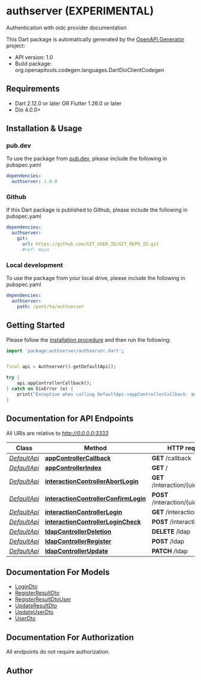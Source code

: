# authserver (EXPERIMENTAL)
Authentication with oidc provider documentation

This Dart package is automatically generated by the [OpenAPI Generator](https://openapi-generator.tech) project:

- API version: 1.0
- Build package: org.openapitools.codegen.languages.DartDioClientCodegen

## Requirements

* Dart 2.12.0 or later OR Flutter 1.26.0 or later
* Dio 4.0.0+

## Installation & Usage

### pub.dev
To use the package from [pub.dev](https://pub.dev), please include the following in pubspec.yaml
```yaml
dependencies:
  authserver: 1.0.0
```

### Github
If this Dart package is published to Github, please include the following in pubspec.yaml
```yaml
dependencies:
  authserver:
    git:
      url: https://github.com/GIT_USER_ID/GIT_REPO_ID.git
      #ref: main
```

### Local development
To use the package from your local drive, please include the following in pubspec.yaml
```yaml
dependencies:
  authserver:
    path: /path/to/authserver
```

## Getting Started

Please follow the [installation procedure](#installation--usage) and then run the following:

```dart
import 'package:authserver/authserver.dart';


final api = Authserver().getDefaultApi();

try {
    api.appControllerCallback();
} catch on DioError (e) {
    print("Exception when calling DefaultApi->appControllerCallback: $e\n");
}

```

## Documentation for API Endpoints

All URIs are relative to *http://0.0.0.0:3333*

Class | Method | HTTP request | Description
------------ | ------------- | ------------- | -------------
[*DefaultApi*](doc/DefaultApi.md) | [**appControllerCallback**](doc/DefaultApi.md#appcontrollercallback) | **GET** /callback | 
[*DefaultApi*](doc/DefaultApi.md) | [**appControllerIndex**](doc/DefaultApi.md#appcontrollerindex) | **GET** / | 
[*DefaultApi*](doc/DefaultApi.md) | [**interactionControllerAbortLogin**](doc/DefaultApi.md#interactioncontrollerabortlogin) | **GET** /interaction/{uid}/abort | 
[*DefaultApi*](doc/DefaultApi.md) | [**interactionControllerConfirmLogin**](doc/DefaultApi.md#interactioncontrollerconfirmlogin) | **POST** /interaction/{uid}/confirm | 
[*DefaultApi*](doc/DefaultApi.md) | [**interactionControllerLogin**](doc/DefaultApi.md#interactioncontrollerlogin) | **GET** /interaction/{uid} | 
[*DefaultApi*](doc/DefaultApi.md) | [**interactionControllerLoginCheck**](doc/DefaultApi.md#interactioncontrollerlogincheck) | **POST** /interaction/{uid} | 
[*DefaultApi*](doc/DefaultApi.md) | [**ldapControllerDeletion**](doc/DefaultApi.md#ldapcontrollerdeletion) | **DELETE** /ldap | 
[*DefaultApi*](doc/DefaultApi.md) | [**ldapControllerRegister**](doc/DefaultApi.md#ldapcontrollerregister) | **POST** /ldap | 
[*DefaultApi*](doc/DefaultApi.md) | [**ldapControllerUpdate**](doc/DefaultApi.md#ldapcontrollerupdate) | **PATCH** /ldap | 


## Documentation For Models

 - [LoginDto](doc/LoginDto.md)
 - [RegisterResultDto](doc/RegisterResultDto.md)
 - [RegisterResultDtoUser](doc/RegisterResultDtoUser.md)
 - [UpdateResultDto](doc/UpdateResultDto.md)
 - [UpdateUserDto](doc/UpdateUserDto.md)
 - [UserDto](doc/UserDto.md)


## Documentation For Authorization

 All endpoints do not require authorization.


## Author



